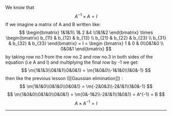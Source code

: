 We know that 
$$
A^{-1} \times A = I
$$
If we imagine a matrix of A and B written like:
$$
\begin{bmatrix} 1&1&1\\ 1& 2 &4 \\1&1&2 \end{bmatrix} \times \begin{bmatrix} b_{11} & b_{12} & b_{13} \\ b_{21} & b_{22} & b_{23} \\ b_{31} & b_{32} & b_{33} \end{bmatrix} = I = \begin {bmatrix} 1 & 0 & 0\\0&1&0 \\ 0&0&1 \end{bmatrix}
$$
by taking row no.1 from the row no.2 and row no.3 in both sides of the equation (i.e A and I) and multiplying the final row by -1
we get:
$$
	\m{1&1&3\\0&1&1\\0&0&1} = \m{1&0&0\\-1&1&0\\1&0&-1}
$$
then like the previous lesson ([[Gaussian elimination]]) :
$$
\m{1&1&0\\0&1&0\\0&0&1} = \m{-2&0&3\\-2&1&1\\1&0&-1}
$$
$$
\m{1&0&0\\0&1&0\\0&0&1} = \m{0&-1&2\\-2&1&1\\1&0&1} = A^{-1} = B
$$
$$
A\times A^{-1} = I
$$
___
